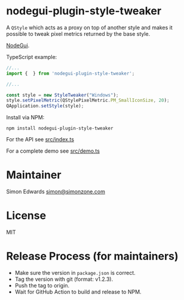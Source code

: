 # nodegui-plugin-style-tweaker

A `QStyle` which acts as a proxy on top of another style and makes it possible to tweak pixel metrics returned by the base style.


[NodeGui](https://github.com/nodegui/nodegui).

TypeScript example:

```typescript
//...
import {  } from 'nodegui-plugin-style-tweaker';

//...

const style = new StyleTweaker("Windows");
style.setPixelMetric(QStylePixelMetric.PM_SmallIconSize, 20);
QApplication.setStyle(style);

```


Install via NPM:

```
npm install nodegui-plugin-style-tweaker
```

For the API see [src/index.ts](src/index.ts)

For a complete demo see [src/demo.ts](src/demo.ts)

# Maintainer

Simon Edwards <simon@simonzone.com>

# License

MIT

# Release Process (for maintainers)

* Make sure the version in `package.json` is correct.
* Tag the version with git (format: v1.2.3).
* Push the tag to origin.
* Wait for GitHub Action to build and release to NPM.
